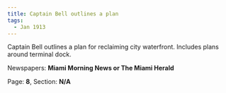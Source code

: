 ```yaml
---  
title: Captain Bell outlines a plan  
tags:  
  - Jan 1913  
---  
```

  
Captain Bell outlines a plan for reclaiming city waterfront. Includes plans around terminal dock.  
  
Newspapers: **Miami Morning News or The Miami Herald**  
  
Page: **8**, Section: **N/A** 
